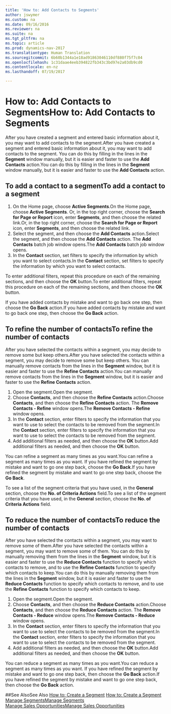 ```yaml
---
title: 'How to: Add Contacts to Segments'
author: jswymer
ms.custom: na
ms.date: 09/16/2016
ms.reviewer: na
ms.suite: na
ms.tgt_pltfrm: na
ms.topic: article
ms.prod: dynamics-nav-2017
ms.translationtype: Human Translation
ms.sourcegitcommit: 6b60b1344a1e18ad91863046110df880f75f7c04
ms.openlocfilehash: 1c31daae4eeb394822fb343c3bd97e2a03db9cd0
ms.contentlocale: en-nz
ms.lasthandoff: 07/19/2017

---
```

# <a name="how-to-add-contacts-to-segments"></a><span data-ttu-id="68224-102">How to: Add Contacts to Segments</span><span class="sxs-lookup"><span data-stu-id="68224-102">How to: Add Contacts to Segments</span></span>
<span data-ttu-id="68224-103">After you have created a segment and entered basic information about it, you may want to add contacts to the segment.</span><span class="sxs-lookup"><span data-stu-id="68224-103">After you have created a segment and entered basic information about it, you may want to add contacts to the segment.</span></span> <span data-ttu-id="68224-104">You can do this by filling in the lines in the **Segment** window manually, but it is easier and faster to use the **Add Contacts** action.</span><span class="sxs-lookup"><span data-stu-id="68224-104">You can do this by filling in the lines in the **Segment** window manually, but it is easier and faster to use the **Add Contacts** action.</span></span>

## <a name="to-add-a-contact-to-a-segment"></a><span data-ttu-id="68224-105">To add a contact to a segment</span><span class="sxs-lookup"><span data-stu-id="68224-105">To add a contact to a segment</span></span>
1. <span data-ttu-id="68224-106">On the Home page, choose **Active Segments**.</span><span class="sxs-lookup"><span data-stu-id="68224-106">On the Home page, choose **Active Segments**.</span></span> <span data-ttu-id="68224-107">Or, in the top right corner, choose the **Search for Page or Report** icon, enter **Segments**, and then choose the related link.</span><span class="sxs-lookup"><span data-stu-id="68224-107">Or, in the top right corner, choose the **Search for Page or Report** icon, enter **Segments**, and then choose the related link.</span></span>  
2. <span data-ttu-id="68224-108">Select the segment, and then choose the **Add Contacts** action.</span><span class="sxs-lookup"><span data-stu-id="68224-108">Select the segment, and then choose the **Add Contacts** action.</span></span> <span data-ttu-id="68224-109">The **Add Contacts** batch job window opens.</span><span class="sxs-lookup"><span data-stu-id="68224-109">The **Add Contacts** batch job window opens.</span></span>
3. <span data-ttu-id="68224-110">In the **Contact** section, set filters to specify the information by which you want to select contacts.</span><span class="sxs-lookup"><span data-stu-id="68224-110">In the **Contact** section, set filters to specify the information by which you want to select contacts.</span></span>

<span data-ttu-id="68224-111">To enter additional filters, repeat this procedure on each of the remaining sections, and then choose the **OK** button.</span><span class="sxs-lookup"><span data-stu-id="68224-111">To enter additional filters, repeat this procedure on each of the remaining sections, and then choose the **OK** button.</span></span>

<span data-ttu-id="68224-112">If you have added contacts by mistake and want to go back one step, then choose the **Go Back** action.</span><span class="sxs-lookup"><span data-stu-id="68224-112">If you have added contacts by mistake and want to go back one step, then choose the **Go Back** action.</span></span>

## <a name="to-refine-the-number-of-contacts"></a><span data-ttu-id="68224-113">To refine the number of contacts</span><span class="sxs-lookup"><span data-stu-id="68224-113">To refine the number of contacts</span></span>
<span data-ttu-id="68224-114">After you have selected the contacts within a segment, you may decide to remove some but keep others.</span><span class="sxs-lookup"><span data-stu-id="68224-114">After you have selected the contacts within a segment, you may decide to remove some but keep others.</span></span> <span data-ttu-id="68224-115">You can manually remove contacts from the lines in the **Segment** window, but it is easier and faster to use the **Refine Contacts** action.</span><span class="sxs-lookup"><span data-stu-id="68224-115">You can manually remove contacts from the lines in the **Segment** window, but it is easier and faster to use the **Refine Contacts** action.</span></span>

1. <span data-ttu-id="68224-116">Open the segment.</span><span class="sxs-lookup"><span data-stu-id="68224-116">Open the segment.</span></span>
2. <span data-ttu-id="68224-117">Choose **Contacts**, and then choose the **Refine Contacts** action.</span><span class="sxs-lookup"><span data-stu-id="68224-117">Choose **Contacts**, and then choose the **Refine Contacts** action.</span></span> <span data-ttu-id="68224-118">The **Remove Contacts - Refine** window opens.</span><span class="sxs-lookup"><span data-stu-id="68224-118">The **Remove Contacts - Refine** window opens.</span></span>
3. <span data-ttu-id="68224-119">In the **Contact** section, enter filters to specify the information that you want to use to select the contacts to be removed from the segment.</span><span class="sxs-lookup"><span data-stu-id="68224-119">In the **Contact** section, enter filters to specify the information that you want to use to select the contacts to be removed from the segment.</span></span>
4. <span data-ttu-id="68224-120">Add additional filters as needed, and then choose the **OK** button.</span><span class="sxs-lookup"><span data-stu-id="68224-120">Add additional filters as needed, and then choose the **OK** button.</span></span>

<span data-ttu-id="68224-121">You can refine a segment as many times as you want.</span><span class="sxs-lookup"><span data-stu-id="68224-121">You can refine a segment as many times as you want.</span></span> <span data-ttu-id="68224-122">If you have refined the segment by mistake and want to go one step back, choose the **Go Back**.</span><span class="sxs-lookup"><span data-stu-id="68224-122">If you have refined the segment by mistake and want to go one step back, choose the **Go Back**.</span></span>

<span data-ttu-id="68224-123">To see a list of the segment criteria that you have used, in the **General** section, choose the **No. of Criteria Actions** field.</span><span class="sxs-lookup"><span data-stu-id="68224-123">To see a list of the segment criteria that you have used, in the **General** section, choose the **No. of Criteria Actions** field.</span></span>

## <a name="to-reduce-the-number-of-contacts"></a><span data-ttu-id="68224-124">To reduce the number of contacts</span><span class="sxs-lookup"><span data-stu-id="68224-124">To reduce the number of contacts</span></span>
<span data-ttu-id="68224-125">After you have selected the contacts within a segment, you may want to remove some of them.</span><span class="sxs-lookup"><span data-stu-id="68224-125">After you have selected the contacts within a segment, you may want to remove some of them.</span></span> <span data-ttu-id="68224-126">You can do this by manually removing them from the lines in the **Segment** window, but it is easier and faster to use the **Reduce Contacts** function to specify which contacts to remove, and to use the **Refine Contacts** function to specify which contacts to keep.</span><span class="sxs-lookup"><span data-stu-id="68224-126">You can do this by manually removing them from the lines in the **Segment** window, but it is easier and faster to use the **Reduce Contacts** function to specify which contacts to remove, and to use the **Refine Contacts** function to specify which contacts to keep.</span></span>

1. <span data-ttu-id="68224-127">Open the segment.</span><span class="sxs-lookup"><span data-stu-id="68224-127">Open the segment.</span></span>
2. <span data-ttu-id="68224-128">Choose **Contacts**, and then choose the **Reduce Contacts** action.</span><span class="sxs-lookup"><span data-stu-id="68224-128">Choose **Contacts**, and then choose the **Reduce Contacts** action.</span></span> <span data-ttu-id="68224-129">The **Remove Contacts - Reduce** window opens.</span><span class="sxs-lookup"><span data-stu-id="68224-129">The **Remove Contacts - Reduce** window opens.</span></span>
3. <span data-ttu-id="68224-130">In the **Contact** section, enter filters to specify the information that you want to use to select the contacts to be removed from the segment.</span><span class="sxs-lookup"><span data-stu-id="68224-130">In the **Contact** section, enter filters to specify the information that you want to use to select the contacts to be removed from the segment.</span></span>
4. <span data-ttu-id="68224-131">Add additional filters as needed, and then choose the **OK** button.</span><span class="sxs-lookup"><span data-stu-id="68224-131">Add additional filters as needed, and then choose the **OK** button.</span></span>

<span data-ttu-id="68224-132">You can reduce a segment as many times as you want.</span><span class="sxs-lookup"><span data-stu-id="68224-132">You can reduce a segment as many times as you want.</span></span> <span data-ttu-id="68224-133">If you have refined the segment by mistake and want to go one step back, then choose the **Go Back** action.</span><span class="sxs-lookup"><span data-stu-id="68224-133">If you have refined the segment by mistake and want to go one step back, then choose the **Go Back** action.</span></span>

##<a name="see-also"></a><span data-ttu-id="68224-134">See Also</span><span class="sxs-lookup"><span data-stu-id="68224-134">See Also</span></span>
<span data-ttu-id="68224-135">[How to: Create a Segment](marketing-how-create-segment.md) </span><span class="sxs-lookup"><span data-stu-id="68224-135">[How to: Create a Segment](marketing-how-create-segment.md) </span></span>  
[<span data-ttu-id="68224-136">Manage Segments</span><span class="sxs-lookup"><span data-stu-id="68224-136">Manage Segments</span></span>](marketing-segments.md)  
[<span data-ttu-id="68224-137">Manage Sales Opportunities</span><span class="sxs-lookup"><span data-stu-id="68224-137">Manage Sales Opportunities</span></span>](marketing-manage-sales-opportunities.md)  

